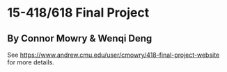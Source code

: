# 15-418/618 Final Project
## By Connor Mowry & Wenqi Deng

See https://www.andrew.cmu.edu/user/cmowry/418-final-project-website for more details.
